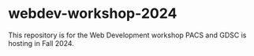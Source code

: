 # webdev-workshop-2024
This repository is for the Web Development workshop PACS and GDSC is hosting in Fall 2024.

